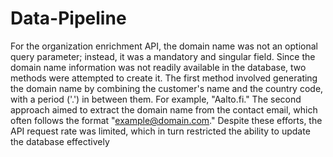 # Data-Pipeline
For the organization enrichment API, the domain name was not an optional query parameter; 
instead, it was a mandatory and singular field. Since the domain name information was not readily 
available in the database, two methods were attempted to create it. The first method involved 
generating the domain name by combining the customer's name and the country code, with a 
period ('.') in between them. For example, "Aalto.fi."
The second approach aimed to extract the domain name from the contact email, which often 
follows the format "example@domain.com."
Despite these efforts, the API request rate was limited, which in turn restricted the ability to update 
the database effectively
